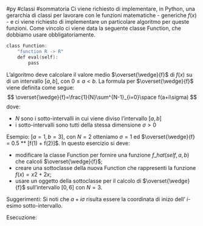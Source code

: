 #py #classi #sommatoria 
Ci viene richiesto di implementare, in Python, una gerarchia di classi per lavorare con le funzioni matematiche - generiche $f(x)$ - e ci viene richiesto di implementare un particolare algoritmo per queste funzioni. Come vincolo ci viene data la seguente classe Function, che dobbiamo usare obbligatoriamente.
```c
class Function:
	"function R -> R"
	def eval(self):
		pass
```
L’algoritmo deve calcolare il valore medio $\overset{\wedge}{f}$ di $f(x)$ su di un intervallo $[a, b]$, con $0 \le a < b$. La formula per $\overset{\wedge}{f}$ viene definita come segue:
$$
	\overset{\wedge}{f}=\frac{1}{N}\sum^{N-1}_{i=0}\space f(a+i\sigma)
$$
dove:
- $N$ sono i sotto-intervalli in cui viene diviso l’intervallo $[a, b]$
- i sotto-intervalli sono tutti della stessa dimensione $\sigma > 0$

Esempio: $[a = 1, b = 3]$, con $N = 2$ otteniamo $\sigma = 1$ ed $\overset{\wedge}{f} = 0.5 ** [f(1) + f(2)]$.
In questo esercizio si deve:
- modificare la classe Function per fornire una funzione $f\_hat(self, a, b)$ che calcoli $\overset{\wedge}{f}$;
- creare una sottoclasse della nuova Function che rappresenti la funzione $f(x) = x2 + 2x$;
- usare un oggetto della sottoclasse per il calcolo di $\overset{\wedge}{f}$ sull’intervallo $[0, 6]$ con $N = 3$.

Suggerimenti: Si noti che $a + i\sigma$ risulta essere la coordinata di inizo dell’ $i$-esimo sotto-intervallo.

Esecuzione:
```c

```